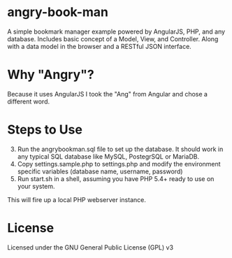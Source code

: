 angry-book-man
==============

A simple bookmark manager example powered by AngularJS, PHP, and any database.  Includes basic concept of a Model, View, and Controller. Along with a data model in the browser and a RESTful JSON interface.

Why "Angry"?
==============
Because it uses AngularJS I took the "Ang" from Angular and chose a different word.

Steps to Use
==============
3. Run the angrybookman.sql file to set up the database. It should work in any typical SQL database like MySQL, PostegrSQL or MariaDB.
3. Copy settings.sample.php to settings.php and modify the environment specific variables (database name, username, password)
4. Run start.sh in a shell, assuming you have PHP 5.4+ ready to use on your system.

This will fire up a local PHP webserver instance. 


License
==============
Licensed under the GNU General Public License (GPL) v3
